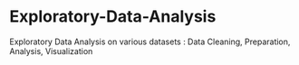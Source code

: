 # Exploratory-Data-Analysis
Exploratory Data Analysis on various datasets : Data Cleaning, Preparation, Analysis, Visualization
